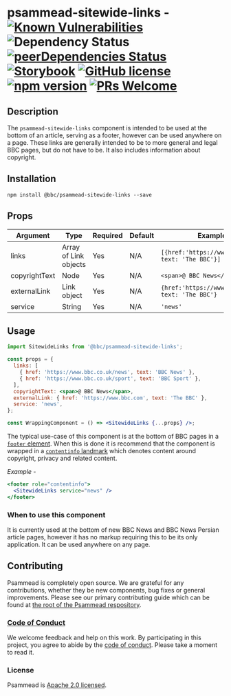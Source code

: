 # psammead-sitewide-links - [![Known Vulnerabilities](https://snyk.io/test/github/bbc/psammead/badge.svg?targetFile=packages%2Fcomponents%2Fpsammead-sitewide-links%2Fpackage.json)](https://snyk.io/test/github/bbc/psammead?targetFile=packages%2Fcomponents%2Fpsammead-sitewide-links%2Fpackage.json) ![Dependency Status](https://david-dm.org/bbc/psammead.svg?path=packages/components/psammead-sitewide-links) [![peerDependencies Status](https://david-dm.org/bbc/psammead/peer-status.svg?path=packages/components/psammead-sitewide-links)](https://david-dm.org/bbc/psammead?path=packages/components/psammead-sitewide-links&type=peer) [![Storybook](https://raw.githubusercontent.com/storybooks/brand/master/badge/badge-storybook.svg?sanitize=true)](https://bbc.github.io/psammead/?path=/story/sitewidelinks--default) [![GitHub license](https://img.shields.io/badge/license-Apache%202.0-blue.svg)](https://github.com/bbc/psammead/blob/latest/LICENSE) [![npm version](https://img.shields.io/npm/v/@bbc/psammead-sitewide-links.svg)](https://www.npmjs.com/package/@bbc/psammead-sitewide-links) [![PRs Welcome](https://img.shields.io/badge/PRs-welcome-brightgreen.svg)](https://reactjs.org/docs/how-to-contribute.html#your-first-pull-request)

## Description

The `psammead-sitewide-links` component is intended to be used at the bottom of an article, serving as a footer, however can be used anywhere on a page. These links are generally intended to be to more general and legal BBC pages, but do not have to be. It also includes information about copyright.

## Installation

```
npm install @bbc/psammead-sitewide-links --save
```

## Props

<!-- prettier-ignore -->
| Argument      | Type                  | Required | Default | Example                                           |
| ------------- | --------------------- | -------- | ------- | ------------------------------------------------- |
| links         | Array of Link objects | Yes      | N/A     | `[{href:'https://www.bbc.com', text: 'The BBC'}]` |
| copyrightText | Node                | Yes      | N/A     | `<span>@ BBC News</span>`                            |
| externalLink  | Link object           | Yes      | N/A     | `{href:'https://www.bbc.com', text: 'The BBC'}`   |
| service | String | Yes | N/A | `'news'` |

## Usage

```jsx
import SitewideLinks from '@bbc/psammead-sitewide-links';

const props = {
  links: [
    { href: 'https://www.bbc.co.uk/news', text: 'BBC News' },
    { href: 'https://www.bbc.co.uk/sport', text: 'BBC Sport' },
  ],
  copyrightText: <span>@ BBC News</span>,
  externalLink: { href: 'https://www.bbc.com', text: 'The BBC' },
  service: 'news',
};

const WrappingComponent = () => <SitewideLinks {...props} />;
```

The typical use-case of this component is at the bottom of BBC pages in a [`footer` element](https://developer.mozilla.org/en-US/docs/Web/HTML/Element/footer). When this is done it is recommend that the component is wrapped in a [`contentinfo` landmark](https://www.w3.org/TR/wai-aria-practices/examples/landmarks/contentinfo.html) which denotes content around copyright, privacy and related content.

_Example -_

```jsx
<footer role="contentinfo">
  <SitewideLinks service="news" />
</footer>
```

### When to use this component

It is currently used at the bottom of new BBC News and BBC News Persian article pages, however it has no markup requiring this to be its only application. It can be used anywhere on any page.

<!-- ### When not to use this component -->

<!-- ### Accessibility notes -->

<!-- ## Roadmap -->

## Contributing

Psammead is completely open source. We are grateful for any contributions, whether they be new components, bug fixes or general improvements. Please see our primary contributing guide which can be found at [the root of the Psammead respository](https://github.com/bbc/psammead/blob/latest/CONTRIBUTING.md).

### [Code of Conduct](https://github.com/bbc/psammead/blob/latest/CODE_OF_CONDUCT.md)

We welcome feedback and help on this work. By participating in this project, you agree to abide by the [code of conduct](https://github.com/bbc/psammead/blob/latest/CODE_OF_CONDUCT.md). Please take a moment to read it.

### License

Psammead is [Apache 2.0 licensed](https://github.com/bbc/psammead/blob/latest/LICENSE).
